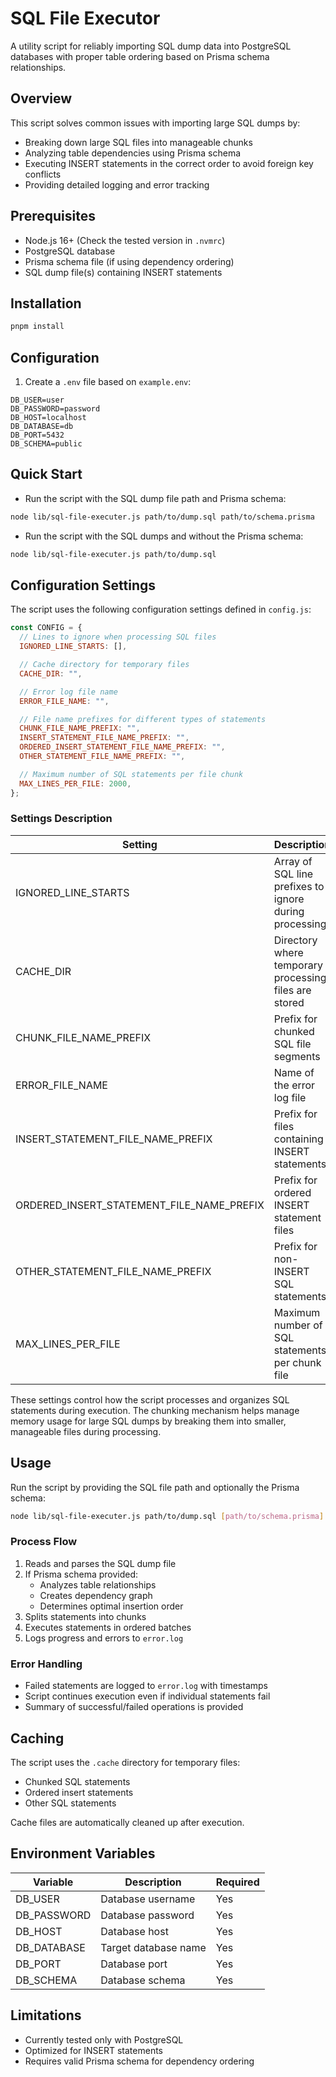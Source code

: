 # SQL File Executor

A utility script for reliably importing SQL dump data into PostgreSQL databases with proper table ordering based on Prisma schema relationships.

## Overview

This script solves common issues with importing large SQL dumps by:
- Breaking down large SQL files into manageable chunks
- Analyzing table dependencies using Prisma schema
- Executing INSERT statements in the correct order to avoid foreign key conflicts
- Providing detailed logging and error tracking

## Prerequisites

- Node.js 16+ (Check the tested version in `.nvmrc`)
- PostgreSQL database
- Prisma schema file (if using dependency ordering)
- SQL dump file(s) containing INSERT statements

## Installation

```sh
pnpm install
```

## Configuration

1. Create a `.env` file based on `example.env`:

```env
DB_USER=user
DB_PASSWORD=password
DB_HOST=localhost
DB_DATABASE=db
DB_PORT=5432
DB_SCHEMA=public
```

## Quick Start

- Run the script with the SQL dump file path and Prisma schema:
```bash
node lib/sql-file-executer.js path/to/dump.sql path/to/schema.prisma
```

- Run the script with the SQL dumps and without the Prisma schema:
```bash
node lib/sql-file-executer.js path/to/dump.sql
```

## Configuration Settings

The script uses the following configuration settings defined in `config.js`:

```javascript
const CONFIG = {
  // Lines to ignore when processing SQL files
  IGNORED_LINE_STARTS: [],

  // Cache directory for temporary files
  CACHE_DIR: "",

  // Error log file name
  ERROR_FILE_NAME: "",

  // File name prefixes for different types of statements
  CHUNK_FILE_NAME_PREFIX: "",
  INSERT_STATEMENT_FILE_NAME_PREFIX: "",
  ORDERED_INSERT_STATEMENT_FILE_NAME_PREFIX: "",
  OTHER_STATEMENT_FILE_NAME_PREFIX: "",

  // Maximum number of SQL statements per file chunk
  MAX_LINES_PER_FILE: 2000,
};
```

### Settings Description

| Setting | Description |
|---------|-------------|
|IGNORED_LINE_STARTS | Array of SQL line prefixes to ignore during processing |
| CACHE_DIR | Directory where temporary processing files are stored |
| CHUNK_FILE_NAME_PREFIX | Prefix for chunked SQL file segments |
| ERROR_FILE_NAME | Name of the error log file |
| INSERT_STATEMENT_FILE_NAME_PREFIX | Prefix for files containing INSERT statements |
| ORDERED_INSERT_STATEMENT_FILE_NAME_PREFIX | Prefix for ordered INSERT statement files |
| OTHER_STATEMENT_FILE_NAME_PREFIX | Prefix for non-INSERT SQL statements |
| MAX_LINES_PER_FILE | Maximum number of SQL statements per chunk file |

These settings control how the script processes and organizes SQL statements during execution. The chunking mechanism helps manage memory usage for large SQL dumps by breaking them into smaller, manageable files during processing.



## Usage

Run the script by providing the SQL file path and optionally the Prisma schema:

```sh
node lib/sql-file-executer.js path/to/dump.sql [path/to/schema.prisma]
```

### Process Flow

1. Reads and parses the SQL dump file
2. If Prisma schema provided:
   - Analyzes table relationships
   - Creates dependency graph
   - Determines optimal insertion order
3. Splits statements into chunks
4. Executes statements in ordered batches
5. Logs progress and errors to `error.log`



### Error Handling

- Failed statements are logged to `error.log` with timestamps
- Script continues execution even if individual statements fail
- Summary of successful/failed operations is provided

## Caching

The script uses the `.cache` directory for temporary files:
- Chunked SQL statements
- Ordered insert statements
- Other SQL statements

Cache files are automatically cleaned up after execution.

## Environment Variables

| Variable | Description | Required |
|----------|-------------|----------|
| DB_USER | Database username | Yes |
| DB_PASSWORD | Database password | Yes |
| DB_HOST | Database host | Yes |
| DB_DATABASE | Target database name | Yes |
| DB_PORT | Database port | Yes |
| DB_SCHEMA | Database schema | Yes |

## Limitations

- Currently tested only with PostgreSQL
- Optimized for INSERT statements
- Requires valid Prisma schema for dependency ordering